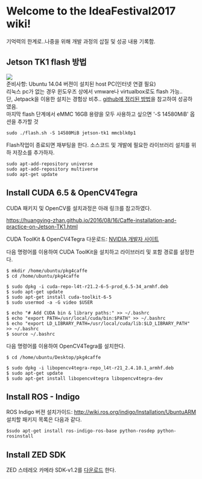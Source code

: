 # Welcome to the IdeaFestival2017 wiki!  
기억력의 한계로..나중을 위해 개발 과정의 삽질 및 성공 내용 기록함.   
## Jetson TK1 flash 방법  
![](http://kr.nvidia.com/content/tegra/images/jetson/jetson-tk1.png)  
준비사항: Ubuntu 14.04 버젼이 설치된 host PC(인터넷 연결 필요)  
리눅스 pc가 없는 경우 윈도우즈 상에서 vmware나 virtualbox로도 flash 가능..  
단, Jetpack을 이용한 설치는 경험상 비추.. [github에 정리된 방법](https://gist.github.com/jetsonhacks/2717a41f7e60a3405b34)을 참고하여 성공하였음.  
마지막 flash 단계에서 eMMC 16GB 용량을 모두 사용하고 싶으면 '-S 14580MiB' 옵션을 추가할 것  

```
sudo ./flash.sh -S 14580MiB jetson-tk1 mmcblk0p1
```  
  
Flash작업이 종료되면 재부팅을 한다. 소스코드 및 개발에 필요한 라이브러리 설치를 위하 저장소를 추가하자.  
  
```
sudo apt-add-repository universe
sudo apt-add-repository multiverse
sudo apt-get update
```  

## Install CUDA 6.5 & OpenCV4Tegra
CUDA 패키지 및 OpenCV를 설치과정은 아래 링크를 참고하였다.  

<https://huangying-zhan.github.io/2016/08/16/Caffe-installation-and-practice-on-Jetson-TK1.html>  

CUDA ToolKit & OpenCV4Tegra 다운로드: [NVIDIA 개발자 사이트](https://developer.nvidia.com/linux-tegra-rel-21)  
  
다음 명령어를 이용하여 CUDA ToolKit을 설치하고 라이브러리 및 포함 경로를 설정한다.  

```
$ mkdir /home/ubuntu/pkg4caffe
$ cd /home/ubuntu/pkg4caffe

$ sudo dpkg -i cuda-repo-l4t-r21.2-6-5-prod_6.5-34_armhf.deb
$ sudo apt-get update
$ sudo apt-get install cuda-toolkit-6-5
$ sudo usermod -a -G video $USER

$ echo "# Add CUDA bin & library paths:" >> ~/.bashrc
$ echo "export PATH=/usr/local/cuda/bin:$PATH" >> ~/.bashrc
$ echo "export LD_LIBRARY_PATH=/usr/local/cuda/lib:$LD_LIBRARY_PATH" >> ~/.bashrc
$ source ~/.bashrc
```  
  
다음 명령어를 이용하여 OpenCV4Tegra를 설치한다.  

```
$ cd /home/ubuntu/Desktop/pkg4caffe

$ sudo dpkg -i libopencv4tegra-repo_l4t-r21_2.4.10.1_armhf.deb
$ sudo apt-get update
$ sudo apt-get install libopencv4tegra libopencv4tegra-dev
```  
  
## Install ROS - Indigo  
ROS Indigo 버젼 설치가이드: http://wiki.ros.org/indigo/Installation/UbuntuARM  
설치할 패키지 목록은 다음과 같다.  
```
$sudo apt-get install ros-indigo-ros-base python-rosdep python-rosinstall
```  
  
## Install ZED SDK  
ZED 스테레오 카메라 SDK-v1.2를 [다운로드](https://www.stereolabs.com/developers/release/1.2/) 한다.